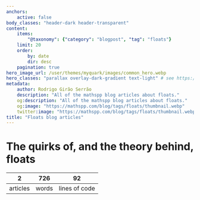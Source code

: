 ```yaml
---
anchors:
    active: false
body_classes: "header-dark header-transparent"
content:
    items:
        "@taxonomy": {"category": "blogpost", "tag": "floats"}
    limit: 20
    order:
        by: date
        dir: desc
    pagination: true
hero_image_url: /user/themes/myquark/images/common_hero.webp
hero_classes: "parallax overlay-dark-gradient text-light" # see https://demo.getgrav.org/blog-skeleton/blog/hero-classes
metadata:
    author: Rodrigo Girão Serrão
    description: "All of the mathspp blog articles about floats."
    og:description: "All of the mathspp blog articles about floats."
    og:image: "https://mathspp.com/blog/tags/floats/thumbnail.webp"
    twitter:image: "https://mathspp.com/blog/tags/floats/thumbnail.webp"
title: "Floats blog articles"
---
```



# The quirks of, and the theory behind, floats


<table class="stats-table">
    <thead>
        <tr>
            <th style="text-align: center;">2</th>
            <th style="text-align: center;">726</th>
            <th style="text-align: center;">92</th>
        </tr>
    </thead>
    <tbody>
        <tr>
            <td style="text-align: center;">articles</td>
            <td style="text-align: center;">words</td>
            <td style="text-align: center;">lines of code</td>
        </tr>
    </tbody>
</table>